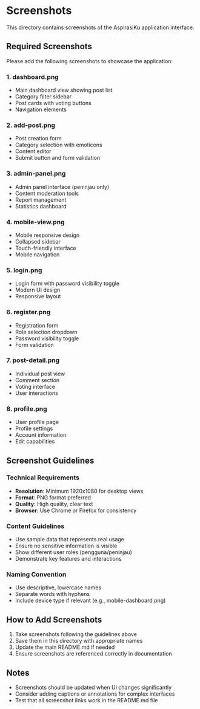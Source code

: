 # Screenshots

This directory contains screenshots of the AspirasiKu application interface.

## Required Screenshots

Please add the following screenshots to showcase the application:

### 1. dashboard.png
- Main dashboard view showing post list
- Category filter sidebar
- Post cards with voting buttons
- Navigation elements

### 2. add-post.png
- Post creation form
- Category selection with emoticons
- Content editor
- Submit button and form validation

### 3. admin-panel.png
- Admin panel interface (peninjau only)
- Content moderation tools
- Report management
- Statistics dashboard

### 4. mobile-view.png
- Mobile responsive design
- Collapsed sidebar
- Touch-friendly interface
- Mobile navigation

### 5. login.png
- Login form with password visibility toggle
- Modern UI design
- Responsive layout

### 6. register.png
- Registration form
- Role selection dropdown
- Password visibility toggle
- Form validation

### 7. post-detail.png
- Individual post view
- Comment section
- Voting interface
- User interactions

### 8. profile.png
- User profile page
- Profile settings
- Account information
- Edit capabilities

## Screenshot Guidelines

### Technical Requirements
- **Resolution**: Minimum 1920x1080 for desktop views
- **Format**: PNG format preferred
- **Quality**: High quality, clear text
- **Browser**: Use Chrome or Firefox for consistency

### Content Guidelines
- Use sample data that represents real usage
- Ensure no sensitive information is visible
- Show different user roles (pengguna/peninjau)
- Demonstrate key features and interactions

### Naming Convention
- Use descriptive, lowercase names
- Separate words with hyphens
- Include device type if relevant (e.g., mobile-dashboard.png)

## How to Add Screenshots

1. Take screenshots following the guidelines above
2. Save them in this directory with appropriate names
3. Update the main README.md if needed
4. Ensure screenshots are referenced correctly in documentation

## Notes

- Screenshots should be updated when UI changes significantly
- Consider adding captions or annotations for complex interfaces
- Test that all screenshot links work in the README.md file
